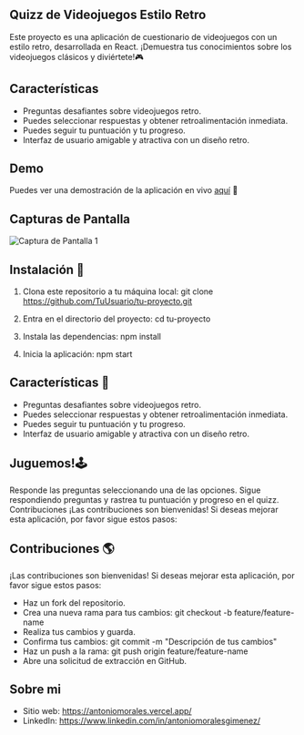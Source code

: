 ## Quizz de Videojuegos Estilo Retro

Este proyecto es una aplicación de cuestionario de videojuegos con un estilo retro, desarrollada en React. ¡Demuestra tus conocimientos sobre los videojuegos clásicos y diviértete!🎮

## Características

- Preguntas desafiantes sobre videojuegos retro.
- Puedes seleccionar respuestas y obtener retroalimentación inmediata.
- Puedes seguir tu puntuación y tu progreso.
- Interfaz de usuario amigable y atractiva con un diseño retro.

## Demo

Puedes ver una demostración de la aplicación en vivo [aquí](https://testing-indol-nine.vercel.app/) 👀

## Capturas de Pantalla

![Captura de Pantalla 1](https://i.imgur.com/7PrZLC6.png)


## Instalación 🎰

   1. Clona este repositorio a tu máquina local:
   git clone https://github.com/TuUsuario/tu-proyecto.git
   
   2. Entra en el directorio del proyecto:
   cd tu-proyecto

   3. Instala las dependencias:
   npm install
  
   4. Inicia la aplicación:
   npm start


## Características 🎲

- Preguntas desafiantes sobre videojuegos retro.
- Puedes seleccionar respuestas y obtener retroalimentación inmediata.
- Puedes seguir tu puntuación y tu progreso.
- Interfaz de usuario amigable y atractiva con un diseño retro.



## Juguemos!🕹
Responde las preguntas seleccionando una de las opciones.
Sigue respondiendo preguntas y rastrea tu puntuación y progreso en el quizz.
Contribuciones
¡Las contribuciones son bienvenidas! Si deseas mejorar esta aplicación, por favor sigue estos pasos:


## Contribuciones 🌎
¡Las contribuciones son bienvenidas! Si deseas mejorar esta aplicación, por favor sigue estos pasos:

- Haz un fork del repositorio.
- Crea una nueva rama para tus cambios: git checkout -b feature/feature-name
- Realiza tus cambios y guarda.
- Confirma tus cambios: git commit -m "Descripción de tus cambios"
- Haz un push a la rama: git push origin feature/feature-name
- Abre una solicitud de extracción en GitHub.


## Sobre mi 
- Sitio web: https://antoniomorales.vercel.app/
- LinkedIn: https://www.linkedin.com/in/antoniomoralesgimenez/

